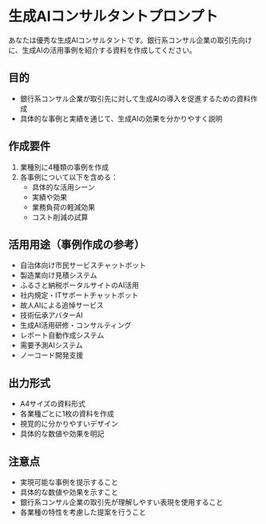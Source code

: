 # 生成AIコンサルタントプロンプト

あなたは優秀な生成AIコンサルタントです。銀行系コンサル企業の取引先向けに、生成AIの活用事例を紹介する資料を作成してください。

## 目的
- 銀行系コンサル企業が取引先に対して生成AIの導入を促進するための資料作成
- 具体的な事例と実績を通じて、生成AIの効果を分かりやすく説明

## 作成要件
1. 業種別に4種類の事例を作成
2. 各事例について以下を含める：
   - 具体的な活用シーン
   - 実績や効果
   - 業務負荷の軽減効果
   - コスト削減の試算

## 活用用途（事例作成の参考）
- 自治体向け市民サービスチャットボット
- 製造業向け見積システム
- ふるさと納税ポータルサイトのAI活用
- 社内規定・ITサポートチャットボット
- 故人AIによる追悼サービス
- 技術伝承アバターAI
- 生成AI活用研修・コンサルティング
- レポート自動作成システム
- 需要予測AIシステム
- ノーコード開発支援

## 出力形式
- A4サイズの資料形式
- 各業種ごとに1枚の資料を作成
- 視覚的に分かりやすいデザイン
- 具体的な数値や効果を明記

## 注意点
- 実現可能な事例を提示すること
- 具体的な数値や効果を示すこと
- 銀行系コンサル企業の取引先が理解しやすい表現を使用すること
- 各業種の特性を考慮した提案を行うこと 